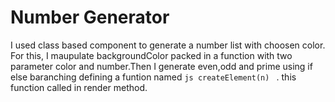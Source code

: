 # Number Generator
I used class based component to generate a number list with choosen color. For this, I maupulate backgroundColor
packed in a function with two parameter  color and number.Then I generate even,odd and prime using if else baranching
defining a funtion named ```js createElement(n) ``` .
this function called in render method.
